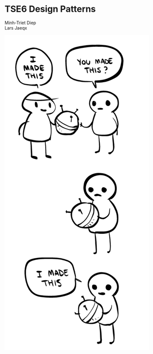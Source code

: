 TSE6 Design Patterns
================================================================================================================
Minh-Triet Diep  
Lars Jaeqx  
  
![IMADETHIS](img.png)  